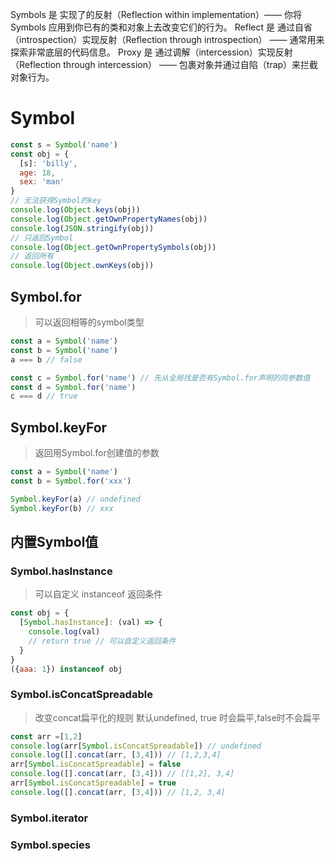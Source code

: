 Symbols 是 实现了的反射（Reflection within implementation）—— 你将 Symbols 应用到你已有的类和对象上去改变它们的行为。
Reflect 是 通过自省（introspection）实现反射（Reflection through introspection） —— 通常用来探索非常底层的代码信息。
Proxy 是 通过调解（intercession）实现反射（Reflection through intercession） —— 包裹对象并通过自陷（trap）来拦截对象行为。


# Symbol
```js
const s = Symbol('name')
const obj = {
  [s]: 'billy',
  age: 18,
  sex: 'man'
}
// 无法获得Symbol的key
console.log(Object.keys(obj))
console.log(Object.getOwnPropertyNames(obj))
console.log(JSON.stringify(obj))
// 只返回Symbol
console.log(Object.getOwnPropertySymbols(obj))
// 返回所有
console.log(Object.ownKeys(obj))
```

## Symbol.for
> 可以返回相等的symbol类型
```js
const a = Symbol('name')
const b = Symbol('name')
a === b // false

const c = Symbol.for('name') // 先从全局找是否有Symbol.for声明的同参数值
const d = Symbol.for('name')
c === d // true
```

## Symbol.keyFor
> 返回用Symbol.for创建值的参数
```js
const a = Symbol('name')
const b = Symbol.for('xxx')

Symbol.keyFor(a) // undefined
Symbol.keyFor(b) // xxx
```

## 内置Symbol值
### Symbol.hasInstance
> 可以自定义 instanceof 返回条件
```js
const obj = {
  [Symbol.hasInstance]: (val) => {
    console.log(val)
    // return true // 可以自定义返回条件
  }
}
({aaa: 1}) instanceof obj
```
### Symbol.isConcatSpreadable
> 改变concat扁平化的规则 默认undefined,  true 时会扁平,false时不会扁平
```js
const arr =[1,2]
console.log(arr[Symbol.isConcatSpreadable]) // undefined
console.log([].concat(arr, [3,4])) // [1,2,3,4]
arr[Symbol.isConcatSpreadable] = false
console.log([].concat(arr, [3,4])) // [[1,2], 3,4]
arr[Symbol.isConcatSpreadable] = true
console.log([].concat(arr, [3,4])) // [1,2, 3,4]
```

### Symbol.iterator
### Symbol.species